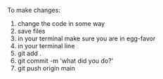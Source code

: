 To make changes:

1. change the code in some way
2. save files
3. in your terminal make sure you are in egg-favor
4. in your terminal line
5. git add .
6. git commit -m 'what did you do?'
7. git push origin main
